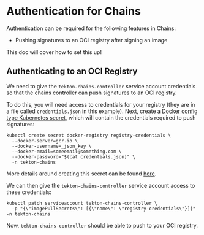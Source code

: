 # Authentication for Chains

Authentication can be required for the following features in Chains:
* Pushing signatures to an OCI registry after signing an image

This doc will cover how to set this up!

## Authenticating to an OCI Registry
We need to give the `tekton-chains-controller` service account credentials so that the chains controller can push signatures to an OCI registry.

To do this, you will need access to credentials for your registry (they are in a file called `credentials.json` in this example).
Next, create a [Docker config type Kubernetes secret](https://kubernetes.io/docs/concepts/configuration/secret/#docker-config-secrets), which will contain the credentials required to push signatures:

```
kubectl create secret docker-registry registry-credentials \
  --docker-server=gcr.io \
  --docker-username=_json_key \
  --docker-email=someemail@something.com \
  --docker-password="$(cat credentials.json)" \
  -n tekton-chains
```
More details around creating this secret can be found [here](https://kubernetes.io/docs/tasks/configure-pod-container/pull-image-private-registry/#registry-secret-existing-credentials).

We can then give the `tekton-chains-controller` service account access to these credentials:

```
kubectl patch serviceaccount tekton-chains-controller \
  -p "{\"imagePullSecrets\": [{\"name\": \"registry-credentials\"}]}" -n tekton-chains
```

Now, `tekton-chains-controller` should be able to push to your OCI registry.
